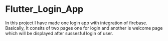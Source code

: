 # Flutter_Login_App
In this project I have made one login app with integration of firebase. Basically, It consits of two pages one for login and another is welcome page which will be displayed after sussesful login of user.
